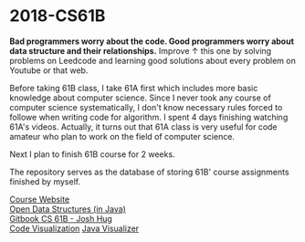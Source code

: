 # 2018-CS61B

**Bad programmers worry about the code. Good programmers worry about data structure and their relationships.**
Improve ↑ this one by solving problems on Leedcode and learning good solutions about every problem on Youtube or that web.

Before taking 61B class, I take 61A first which includes more basic knowledge about computer science. Since I never took any course of computer science systematically, I don't know  necessary rules forced to followe when writing code for algorithm. I spent 4 days finishing watching 61A's videos. Actually, it turns out that 61A class is very useful for code amateur who plan to work on the field of computer science.  

Next I plan to finish 61B course for 2 weeks.

The repository serves as the database of storing 61B' course assignments finished by myself.


[Course Website](https://sp18.datastructur.es/index.html)   
[Open Data Structures (in Java)](http://opendatastructures.org/ods-java/ods-java-html.html)  
[Gitbook CS 61B - Josh Hug](https://joshhug.gitbooks.io/hug61b/content/)  
[Code Visualization](https://pythontutor.com/visualize.html#mode=edit)
[Java Visualizer](https://cscircles.cemc.uwaterloo.ca/java_visualize/)



